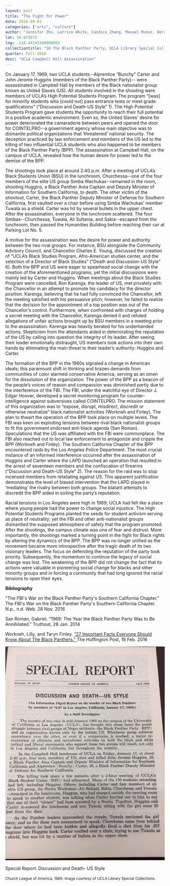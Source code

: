 ```yaml
---
layout: post
title: "The Fight for Power"
date: 2016-09-01
categories: ["arts", "culture"]
author: "Jennifer Zhu, Latrice White, Candice Zhang, Manuel Munoz, Deran Chan, Leilani Dulguerov"
lat: 34.073673
lng: -118.44145100000003
collectiontitle: "50 The Black Panther Party, UCLA Library Special Collections"
quarter: Fall 2016
desc: "UCLA Campbell Hall Assassination"
---
```

On January 17, 1969, two UCLA students--Alprentice “Bunchy” Carter and John Jerome Huggins (members of the Black Panther Party)-- were assassinated in Campbell Hall by members of the Black nationalist group known as United Slaves (US). All students involved in the shooting were members of UCLA’s High Potential Students Program. The program “[was] for minority students who [could not] pass entrance tests or meet grade qualifications” (“Discussion and Death-US Style” 1). The High Potential Students Program gave students the opportunity to reach their full potential in a positive academic environment. Even so, the United Slaves’ desire for power deteriorated the camaraderie between peers and opened the door for COINTELPRO--a government agency whose main objective was to dismantle political organizations that ‘threatened’ national security. The deception practiced by law enforcement and members of the US led to the killing of two influential UCLA students who also happened to be members of the Black Panther Party (BPP). The assassination at Campbell Hall, on the campus of UCLA, revealed how the human desire for power led to the demise of the BPP.

The shootings took place at around 2:40 p.m. After a meeting of UCLA’s Black Students Union (BSU) in the lunchroom, Churchessa--one of the four members of the elite US group Simba Wachukas--remained in the room, shooting Huggins, a Black Panther Area Captain and Deputy Minister of Information for Southern California, to death. The other victim of the shootout, Carter, the Black Panther Deputy Minister of Defense for Southern California, first vaulted over a chair before using Simba Wachukas’ member Tuwala as a shield. Carter was hit by several bullets in the upper chest. After the assassination, everyone in the lunchroom scattered. The four Simbas--Churchessa, Tuwala, Ali Sultania, and Sakia--escaped from the lunchroom, then passed the Humanities Building before reaching their car at Parking Lot No. 5.

A motive for the assassination was the desire for power and authority between the two rival groups. For instance, BSU alongside the Community Advisory Council, and Chancellor Charles E. Young, discussed the creation of “UCLA’s Black Studies Program, Afro-American studies center, and the selection of a Director of Black Studies” (“Death and Discussion-US Style” 6). Both the BPP and US were eager to spearhead social change with the creation of the aforementioned programs, yet the initial discussions were mainly led by Carter and Huggins. When meetings about the Black Studies Program were cancelled, Ron Karenga, the leader of US, met privately with the Chancellor in an attempt to promote his candidacy for the director position. Karenga, believing that he had fully convinced the Chancellor, left the meeting satisfied with his persuasive pitch; however, he failed to realize that the decision for the appointment of a top position was out of the Chancellor’s control. Furthermore, when confronted with charges of holding a secret meeting with the Chancellor, Karenga denied it and refuted allegations of unfair actions brought up by BSU members in a meeting prior to the assassination. Karenga was heavily berated for his underhanded actions. Skepticism from the attendants aided in deteriorating the reputation of the US by calling into question the integrity of its leader. After seeing their leader emotionally distraught, US members took actions into their own hands by eliminating the main threat to their leader’s authority: Huggins and Carter.

The formation of the BPP in the 1960s signaled a change in American ideals; this paramount shift in thinking and brazen demands from communities of color alarmed conservative America, serving as an omen for the dissolution of the organization. The power of the BPP as a beacon of the people’s voices of reason and compassion was diminished partly due to the interference of the FBI. The FBI, under the watchful eye of Director J. Edgar Hoover, developed a secret monitoring program for counter-intelligence against subversives called COINTELPRO. The mission statement of this organization was to “expose, disrupt, misdirect, discredit or otherwise neutralize” black nationalist activities (Workneh and Finley). The plan to thwart the operation of the BPP took place on multiple levels. The FBI was keen on exploiting tensions between rival black nationalist groups to fit the government endorsed anti-black agenda (San Roman). Speculations that the US was affiliated with the FBI were commonplace. The FBI also reached out to local law enforcement to antagonize and cripple the BPP (Workneh and Finley). The Southern California Chapter of the BPP encountered raids by the Los Angeles Police Department. The most crucial instance of an informed interference occurred after the assassination of Huggins and Carter where the LAPD launched an operation that resulted in the arrest of seventeen members and the confiscation of firearms (“Discussion and Death-US Style” 2). The reason for the raid was to stop incensed members from retaliating against US. This apparent justification demonstrates the level of biased intervention that the LAPD played in ‘mediating’ the rivalry between both groups. The blatant attempts to discredit the BPP aided in soiling the party’s reputation.

Racial tensions in Los Angeles were high in 1969; UCLA had felt like a place where young people had the power to change social injustice. The High Potential Students Programs planted the seeds for student activism serving as place of neutrality; yet the FBI and other anti-nationalist groups dismantled the supposed atmosphere of safety that the program promoted. After the shootings, the campus climate was one of fear and distrust. More importantly, the shootings marked a turning point in the fight for Black rights by altering the dynamics of the BPP.  The BPP was no longer unified as the movement became more introspective after the tragic death of its two visionary leaders. The focus on defending the reputation of the party took priority. Subsequently, the momentum to continue the legacy of social change was lost. The weakening of the BPP did not change the fact that its actions were valuable in pioneering social change for blacks and other minority groups and in forcing a community that had long ignored the racial tensions to open their eyes.


**Bibliography**

&quot;The FBI's War on the Black Panther Party's Southern California Chapter.&quot; The FBI's War on the Black Panther Party's Southern California Chapter. N.p., n.d. Web. 28 Nov. 2016 

San Roman, Gabriel. “1969: The Year the Black Panther Party Was to Be Annihilated.” Truthout, 28 Jan. 2014

Workneh, Lilly, and Taryn Finley. <a target="_blank" href="http://www.huffingtonpost.com/entry/27-important-facts-everyone-should-know-about-the-black-panthers_us_56c4d853e4b08ffac1276462"> “27 Important Facts Everyone Should Know About The Black Panthers.” </a> The Huffington Post, 18 Feb. 2016


<img src='../images/specialreport.JPG' alt='Report on the shooting at Campbell Hall (UCLA)'>
<figcaption><p>Special Report: Discussion and Death- US Style</p><p><small>Church League of America, 1969. Image courtesy of UCLA Library Special Collections.</small></p>
